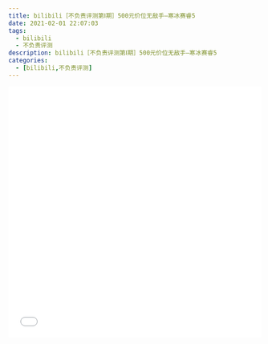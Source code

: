 ```yaml
---
title: bilibili［不负责评测第Ⅰ期］500元价位无敌手—寒冰赛睿5
date: 2021-02-01 22:07:03
tags: 
  - bilibili
  - 不负责评测
description: bilibili［不负责评测第Ⅰ期］500元价位无敌手—寒冰赛睿5   
categories:
  - [bilibili,不负责评测]
---
```


<iframe src="//player.bilibili.com/player.html?aid=48622792&cid=85186403&page=1&danmaku=0" allowfullscreen="allowfullscreen" width="100%" height="500" scrolling="no" frameborder="0" sandbox="allow-top-navigation allow-same-origin allow-forms allow-scripts"></iframe>